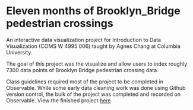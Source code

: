 # Eleven months of Brooklyn_Bridge pedestrian crossings

An interactive data visualization project for Introduction to Data Visualization (COMS W 4995 006) taught by Agnes Chang at Columbia University. 

The goal of this project was the visualize and allow users to index roughly 7300 data points of Brooklyn Bridge pedestrian crossing data. 

Class guidelines required most of the project to be completed in Observable. While some early data cleaning work was done using Github version control, the bulk of the project was completed and recorded on Observable. View the finished project [here](https://observablehq.com/@aaronbrezel/eleven-months-of-brooklyn-bridge-crossings-by-hour) 
